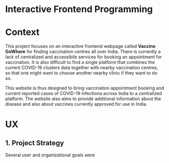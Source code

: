 # Interactive Frontend Programming

# Context

This project focuses on an interactive frontend webpage called **Vaccine GoWhere** for finding vaccination centres all over India. There is currently a lack of centralized and accessibile services for booking an appointment for vaccination. It is also difficult to find a single platform that combines the current COVID-19 clusters data together with nearby vaccination centres, so that one might want to choose another nearby clinic if they want to do so.

This website is thus designed to bring vaccination appointment booking and current reported cases of COVID-19 infectiona across India to a centralized platform. The website also aims to provide additional information about the disease and also about vaccines currently approved for use in India.

# UX

## 1. Project Strategy

Several user and organizational goals were
